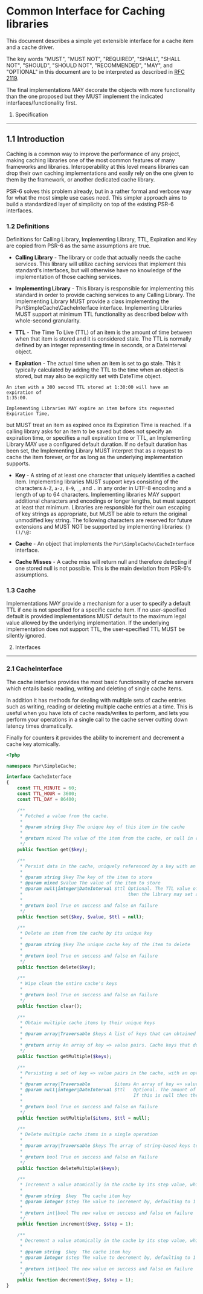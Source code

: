 Common Interface for Caching libraries
================

This document describes a simple yet extensible interface for a cache item and
a cache driver.

The key words "MUST", "MUST NOT", "REQUIRED", "SHALL", "SHALL NOT", "SHOULD",
"SHOULD NOT", "RECOMMENDED", "MAY", and "OPTIONAL" in this document are to be
interpreted as described in [RFC 2119][].

The final implementations MAY decorate the objects with more
functionality than the one proposed but they MUST implement the indicated
interfaces/functionality first.

[RFC 2119]: http://tools.ietf.org/html/rfc2119

1. Specification
-----------------

## 1.1 Introduction

Caching is a common way to improve the performance of any project, making
caching libraries one of the most common features of many frameworks and
libraries. Interoperability at this level means libraries can drop their
own caching implementations and easily rely on the one given to them by the
framework, or another dedicated cache library.

PSR-6 solves this problem already, but in a rather formal and verbose way for
what the most simple use cases need. This simpler approach aims to build a
standardized layer of simplicity on top of the existing PSR-6 interfaces.


### 1.2 Definitions

Definitions for Calling Library, Implementing Library, TTL, Expiration and Key
are copied from PSR-6 as the same assumptions are true.

*    **Calling Library** - The library or code that actually needs the cache
services. This library will utilize caching services that implement this
standard's interfaces, but will otherwise have no knowledge of the
implementation of those caching services.

*    **Implementing Library** - This library is responsible for implementing
this standard in order to provide caching services to any Calling Library. The
Implementing Library MUST provide a class implementing the Psr\SimpleCache\CacheInterface interface.
Implementing Libraries MUST support at minimum TTL functionality as described
below with whole-second granularity.

*    **TTL** - The Time To Live (TTL) of an item is the amount of time between
when that item is stored and it is considered stale. The TTL is normally defined
by an integer representing time in seconds, or a DateInterval object.

*    **Expiration** - The actual time when an item is set to go stale. This it
typically calculated by adding the TTL to the time when an object is stored, but
may also be explicitly set with DateTime object.

    An item with a 300 second TTL stored at 1:30:00 will have an expiration of
    1:35:00.

    Implementing Libraries MAY expire an item before its requested Expiration Time,
but MUST treat an item as expired once its Expiration Time is reached. If a calling
library asks for an item to be saved but does not specify an expiration time, or
specifies a null expiration time or TTL, an Implementing Library MAY use a configured
default duration. If no default duration has been set, the Implementing Library
MUST interpret that as a request to cache the item forever, or for as long as the
underlying implementation supports.

*    **Key** - A string of at least one character that uniquely identifies a
cached item. Implementing libraries MUST support keys consisting of the
characters `A-Z`, `a-z`, `0-9`, `_`, and `.` in any order in UTF-8 encoding and a
length of up to 64 characters. Implementing libraries MAY support additional
characters and encodings or longer lengths, but must support at least that
minimum.  Libraries are responsible for their own escaping of key strings
as appropriate, but MUST be able to return the original unmodified key string.
The following characters are reserved for future extensions and MUST NOT be
supported by implementing libraries: `{}()/\@:`

*    **Cache** - An object that implements the `Psr\SimpleCache\CacheInterface` interface.

*    **Cache Misses** - A cache miss will return null and therefore detecting
if one stored null is not possible. This is the main deviation from PSR-6's
assumptions.


### 1.3 Cache

Implementations MAY provide a mechanism for a user to specify a default TTL
if one is not specified for a specific cache item.  If no user-specified default
is provided implementations MUST default to the maximum legal value allowed by
the underlying implementation.  If the underlying implementation does not
support TTL, the user-specified TTL MUST be silently ignored.


2. Interfaces
-------------

### 2.1 CacheInterface

The cache interface provides the most basic functionality of cache servers which
entails basic reading, writing and deleting of single cache items.

In addition it has methods for dealing with multiple sets of cache entries such as writing, reading or
deleting multiple cache entries at a time. This is useful when you have lots of cache reads/writes
to perform, and lets you perform your operations in a single call to the cache server cutting down latency
times dramatically.

Finally for counters it provides the ability to increment and decrement a cache key
atomically.

```php
<?php

namespace Psr\SimpleCache;

interface CacheInterface
{
    const TTL_MINUTE = 60;
    const TTL_HOUR = 3600;
    const TTL_DAY = 86400;

    /**
     * Fetched a value from the cache.
     *
     * @param string $key The unique key of this item in the cache
     *
     * @return mixed The value of the item from the cache, or null in case of cache miss
     */
    public function get($key);

    /**
     * Persist data in the cache, uniquely referenced by a key with an optional expiration TTL time.
     *
     * @param string $key The key of the item to store
     * @param mixed $value The value of the item to store
     * @param null|integer|DateInterval $ttl Optional. The TTL value of this item. If no value is sent and the driver supports TTL
     *                                       then the library may set a default value for it or let the driver take care of that.
     *
     * @return bool True on success and false on failure
     */
    public function set($key, $value, $ttl = null);

    /**
     * Delete an item from the cache by its unique key
     *
     * @param string $key The unique cache key of the item to delete
     *
     * @return bool True on success and false on failure
     */
    public function delete($key);

    /**
     * Wipe clean the entire cache's keys
     *
     * @return bool True on success and false on failure
     */
    public function clear();

    /**
     * Obtain multiple cache items by their unique keys
     *
     * @param array|Traversable $keys A list of keys that can obtained in a single operation.
     *
     * @return array An array of key => value pairs. Cache keys that do not exist or are stale will have a value of null.
     */
    public function getMultiple($keys);

    /**
     * Persisting a set of key => value pairs in the cache, with an optional TTL.
     *
     * @param array|Traversable         $items An array of key => value pairs for a multiple-set operation.
     * @param null|integer|DateInterval $ttl   Optional. The amount of seconds from the current time that the item will exist in the cache for.
     *                                         If this is null then the cache backend will fall back to its own default behaviour.
     *
     * @return bool True on success and false on failure
     */
    public function setMultiple($items, $ttl = null);

    /**
     * Delete multiple cache items in a single operation
     *
     * @param array|Traversable $keys The array of string-based keys to be deleted
     *
     * @return bool True on success and false on failure
     */
    public function deleteMultiple($keys);

    /**
     * Increment a value atomically in the cache by its step value, which defaults to 1
     *
     * @param string  $key  The cache item key
     * @param integer $step The value to increment by, defaulting to 1
     *
     * @return int|bool The new value on success and false on failure
     */
    public function increment($key, $step = 1);

    /**
     * Decrement a value atomically in the cache by its step value, which defaults to 1
     *
     * @param string  $key  The cache item key
     * @param integer $step The value to decrement by, defaulting to 1
     *
     * @return int|bool The new value on success and false on failure
     */
    public function decrement($key, $step = 1);
}
```
